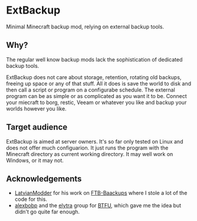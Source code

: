 # ExtBackup
Minimal Minecraft backup mod, relying on external backup tools.

## Why?
The regular well know backup mods lack the sophistication of dedicated backup tools.

ExtBackup does not care about storage, retention, rotating old backups, freeing up space or any of that stuff.
All it does is save the world to disk and then call a script or program on a configurabe schedule. The external
program can be as simple or as complicated as you want it to be. Connect your miecraft to borg, restic, Veeam or
whatever you like and backup your worlds however you like.

## Target audience
ExtBackup is aimed at server owners. It's so far only tested on Linux and does not offer much configuarion. It just runs
the program with the Minecraft directory as current working directory. It may well work on Windows, or it may not.

## Acknowledgements
* [LatvianModder](https://github.com/LatvianModder) for his work on [FTB-Baackups](https://github.com/FTBTeam/FTB-Backups) 
  where I stole a lot of the code for this.
* [alexbobp](https://github.com/alexbobp) and the [elytra](https://github.com/elytra) group for 
  [BTFU](https://github.com/elytra/BTFU), which gave me the idea but didn't go quite far enough.
